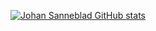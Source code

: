 [![Johan Sanneblad GitHub stats](https://github-readme-stats.vercel.app/api?username=johansan)](https://github.com/anuraghazra/github-readme-stats&theme=dracula)
